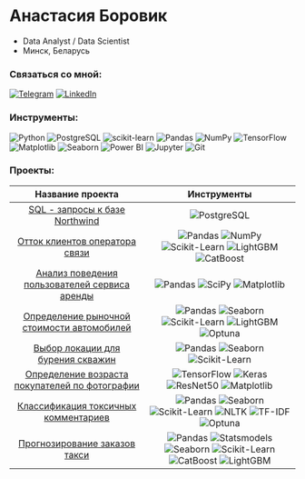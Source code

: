 # Анастасия Боровик
* Data Analyst / Data Scientist 
* Минск, Беларусь

### Связаться со мной:

[![Telegram](https://img.shields.io/badge/-Telegram-2CA5E0?style=for-the-badge&logo=telegram&logoColor=white)](https://t.me/anastasia_borovik)  [![LinkedIn](https://img.shields.io/badge/-LinkedIn-0077B5?style=for-the-badge&logo=linkedin&logoColor=white)](https://linkedin.com/in/anastasia-borovik) 

### Инструменты:
![Python](https://img.shields.io/badge/-Python-3776AB?style=for-the-badge&logo=python&logoColor=white) ![PostgreSQL](https://img.shields.io/badge/-PostgreSQL-336791?style=for-the-badge&logo=postgresql&logoColor=white) ![scikit-learn](https://img.shields.io/badge/-scikit--learn-F7931E?style=for-the-badge&logo=scikit-learn&logoColor=white) ![Pandas](https://img.shields.io/badge/-Pandas-150458?style=for-the-badge&logo=pandas&logoColor=white) ![NumPy](https://img.shields.io/badge/-NumPy-013243?style=for-the-badge&logo=numpy&logoColor=white)
![TensorFlow](https://img.shields.io/badge/-TensorFlow-FF6F00?style=for-the-badge&logo=tensorflow&logoColor=white) ![Matplotlib](https://img.shields.io/badge/-Matplotlib-ffffff?style=for-the-badge&logo=matplotlib&logoColor=black) ![Seaborn](https://img.shields.io/badge/-Seaborn-2C5BB4?style=for-the-badge&logo=seaborn&logoColor=white) ![Power BI](https://img.shields.io/badge/-Power%20BI-F2C811?style=for-the-badge&logo=powerbi&logoColor=black) ![Jupyter](https://img.shields.io/badge/-Jupyter-F37626?style=for-the-badge&logo=jupyter&logoColor=white) ![Git](https://img.shields.io/badge/-Git-F05032?style=for-the-badge&logo=git&logoColor=white) 

###  Проекты:
| Название проекта | Инструменты |
| :--------: | :-------: |
| [SQL - запросы к базе Northwind](https://github.com/anastasiaborovik/SQL/tree/main/Northwind) | ![PostgreSQL](https://img.shields.io/badge/-PostgreSQL-4B4B4B?style=flat-square&logo=postgresql&logoColor=white)|
| [Отток клиентов оператора связи](https://github.com/anastasiaborovik/Yandex_Practicum_projects/tree/main/Predicting_churn_telecom) | ![Pandas](https://img.shields.io/badge/-Pandas-4B4B4B?style=flat-square&logo=pandas&logoColor=white) ![NumPy](https://img.shields.io/badge/-NumPy-4B4B4B?style=flat-square&logo=numpy&logoColor=white) ![Scikit-Learn](https://img.shields.io/badge/-Scikit_Learn-4B4B4B?style=flat-square&logo=scikit-learn&logoColor=white) ![LightGBM](https://img.shields.io/badge/-LightGBM-4B4B4B?style=flat-square&logo=lightgbm&logoColor=white) ![CatBoost](https://img.shields.io/badge/-CatBoost-4B4B4B?style=flat-square)   |
| [Анализ поведения пользователей сервиса аренды](https://github.com/anastasiaborovik/Yandex_Practicum_projects/tree/main/Statistical_analysis_scooters) | ![Pandas](https://img.shields.io/badge/-Pandas-4B4B4B?style=flat-square&logo=pandas&logoColor=white) ![SciPy](https://img.shields.io/badge/-SciPy-4B4B4B?style=at-square&logo=scipy&logoColor=white) ![Matplotlib](https://img.shields.io/badge/-Matplotlib-4B4B4B?style=flat-square) |
| [Определение рыночной стоимости автомобилей](https://github.com/anastasiaborovik/Yandex_Practicum_projects/tree/main/Car_price_prediction) | ![Pandas](https://img.shields.io/badge/-Pandas-4B4B4B?style=flat-square&logo=pandas&logoColor=white) ![Seaborn](https://img.shields.io/badge/-Seaborn-4B4B4B?style=flat-square) ![Scikit-Learn](https://img.shields.io/badge/-Scikit_Learn-4B4B4B?style=flat-square&logo=scikit-learn&logoColor=white) ![LightGBM](https://img.shields.io/badge/-LightGBM-4B4B4B?style=flat-square&logo=lightgbm&logoColor=white) ![Optuna](https://img.shields.io/badge/-Optuna-4B4B4B?style=flat-square)  |
| [Выбор локации для бурения скважин](https://github.com/anastasiaborovik/Yandex_Practicum_projects/tree/main/Location_for_well) | ![Pandas](https://img.shields.io/badge/-Pandas-4B4B4B?style=flat-square&logo=pandas&logoColor=white) ![Seaborn](https://img.shields.io/badge/-Seaborn-4B4B4B?style=flat-square) ![Scikit-Learn](https://img.shields.io/badge/-Scikit_Learn-4B4B4B?style=flat-square&logo=scikit-learn&logoColor=white)  |
| [Определение возраста покупателей по фотографии](https://github.com/anastasiaborovik/Yandex_Practicum_projects/tree/main/CV_Determining_buyer_age) | ![TensorFlow](https://img.shields.io/badge/-TensorFlow-4B4B4B?style=flat-square&logo=tensorflow&logoColor=white) ![Keras](https://img.shields.io/badge/-Keras-4B4B4B?style=flat-square&logo=keras&logoColor=white) ![ResNet50](https://img.shields.io/badge/-ResNet50-4B4B4B?style=flat-square) ![Matplotlib](https://img.shields.io/badge/-Matplotlib-4B4B4B?style=flat-square) |
| [Классификация токсичных комментариев](https://github.com/anastasiaborovik/Yandex_Practicum_projects/tree/main/NLP_Comment_classification) | ![Pandas](https://img.shields.io/badge/-Pandas-4B4B4B?style=flat-square&logo=pandas&logoColor=white) ![Seaborn](https://img.shields.io/badge/-Seaborn-4B4B4B?style=flat-square) ![Scikit-Learn](https://img.shields.io/badge/-Scikit_Learn-4B4B4B?style=flat-square&logo=scikit-learn&logoColor=white) ![NLTK](https://img.shields.io/badge/-NLTK-4B4B4B?style=flat-square) ![TF-IDF](https://img.shields.io/badge/-TF_IDF-4B4B4B?style=flat-square) ![Optuna](https://img.shields.io/badge/-Optuna-4B4B4B?style=flat-square) |
| [Прогнозирование заказов такси](https://github.com/anastasiaborovik/Yandex_Practicum_projects/tree/main/Time_series_Taxi_prediction) | ![Pandas](https://img.shields.io/badge/-Pandas-4B4B4B?style=flat-square&logo=pandas&logoColor=white) ![Statsmodels](https://img.shields.io/badge/-Statsmodels-4B4B4B?style=flat-square) ![Seaborn](https://img.shields.io/badge/-Seaborn-4B4B4B?style=flat-square) ![Scikit-Learn](https://img.shields.io/badge/-Scikit_Learn-4B4B4B?style=flat-square&logo=scikit-learn&logoColor=white) ![CatBoost](https://img.shields.io/badge/-CatBoost-4B4B4B?style=flat-square) ![LightGBM](https://img.shields.io/badge/-LightGBM-4B4B4B?style=flat-square&logo=lightgbm&logoColor=white)|

